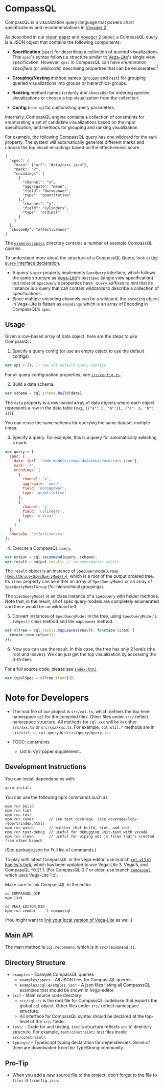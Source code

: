 # CompassQL

CompassQL is a visualization query language that powers chart specifications and recommendations in [Voyager 2](https://github.com/vega/voyager2).

As described in our [vision paper](https://idl.cs.washington.edu/papers/compassql) and [Voyager 2](https://idl.cs.washington.edu/papers/voyager2) paper, a CompassQL query is a JSON object that contains the following components:

- **Specification** (`spec`) for describing a collection of queried visualizations. This `spec`'s syntax follows a structure similar to [Vega-Lite](https://vega.github.io/vega-lite)'s single view specification. However, `spec` in CompassQL can have _enumeration specifiers_ (or _wildcards_) describing properties that can be enumerated.<sup>1</sup>

- **Grouping/Nesting** method names (`groupBy` and `nest`) for grouping queried visualizations into groups or hierarchical groups.

- **Ranking** method names (`orderBy` and `chooseBy`) for ordering queried visualizations or choose a top visualization from the collection.

- **Config** (`config`) for customizing query parameters.

Internally, CompassQL engine contains a collection of constraints for enumerating a set of candidate visualizations based on the input specification, and methods for grouping and ranking visualization.

For example, the following CompassQL query has one wildcard for the `mark` property. The system will automatically generate different marks and choose the top visual encodings based on the effectiveness score.

```
{
  "spec": {
    "data": {"url": "data/cars.json"},
    "mark": "?",
    "encodings": [
      {
        "channel": "x",
        "aggregate": "mean",
        "field": "Horsepower",
        "type": "quantitative"
      },{
        "channel": "y",
        "field": "Cylinders",
        "type": "ordinal"
      }
    ]
  },
  "chooseBy": "effectiveness"
}
```

The [`examples/specs`](https://github.com/vega/compassql/tree/master/examples/specs) directory contains a number of example CompassQL queries.

To understand more about the structure of a CompassQL Query, look at [the `Query` interface declaration](https://github.com/vega/compassql/blob/master/src/query/query.ts).

- A query's `spec` property implements `SpecQuery` interface, which follows the same structure as [Vega-Lite](https://github.com/vega/vega-lite)'s `UnitSpec` (single view specification) but most of `SpecQuery`'s properties have `-Query` suffixes to hint that its instance is a query that can contain wildcards to describe a collection of specifications.
- Since multiple encoding channels can be a wildcard, the `encoding` object in Vega-Lite is flatten as `encodings` which is an array of Encoding in CompassQL's `spec`.

## Usage

Given a row-based array of data object, here are the steps to use CompassQL:

1. Specify a query config (or use an empty object to use the default configs)

```js
var opt = {}; // Use all default query configs
```

For all query configuration properties, see [`src/config.ts`](https://github.com/vega/compassql/blob/master/src/config.ts).

2. Build a data schema.

```js
var schema = cql.schema.build(data);
```

The `data` property is a row-based array of data objects where each object represents a row in the data table (e.g., `[{"a": 1, "b":2}, {"a": 2, "b": 3}]`).

You can reuse the same schema for querying the same dataset multiple times.

3. Specify a query. For example, this is a query for automatically selecting a mark:

```js
var query = {
  spec: {
    data: {url: 'node_modules/vega-datasets/data/cars.json'},
    mark: '?',
    encodings: [
      {
        channel: 'x',
        aggregate: 'mean',
        field: 'Horsepower',
        type: 'quantitative'
      },
      {
        channel: 'y',
        field: 'Cylinders',
        type: 'ordinal'
      }
    ]
  },
  chooseBy: 'effectiveness'
};
```

4. Execute a CompassQL `query`.

```js
var output = cql.recommend(query, schema);
var result = output.result; // recommendation result
```

The `result` object is an instance of [`SpecQueryModelGroup` (`ResultGroup<SpecQueryModel>`)](https://github.com/vega/compassql/blob/master/src/resultgroup.ts), which is a root of the output ordered tree. Its `items` property can be either an array of `SpecQueryModel` or an array of `SpecQueryModelGroup` (for hierarchical groupings).

The `SpecQueryModel` is an class instance of a `SpecQuery` with helper methods. Note that, in the result, all of spec query models are completely enumerated and there would be no wildcard left.

5. Convert instances of `SpecQueryModel` in the tree, using `SpecQueryModel`'s `toSpec()` class method and the `mapLeaves` method.

```js
var vlTree = cql.result.mapLeaves(result, function (item) {
  return item.toSpec();
});
```

6. Now you can use the result. In this case, the tree has only 2 levels (the root and leaves). We can just get the top visualization by accessing the 0-th item.

For a full source code, please see [`index.html`](https://github.com/vega/compassql/blob/master/index.html).

```js
var topVlSpec = vlTree.items[0];
```

# Note for Developers

- The root file of our project is `src/cql.ts`, which defines the top-level namespace `cql` for the compiled files. Other files under `src/` reflect namespace structure. All methods for `cql.xxx` will be in either `src/xxx.ts` or `src/xxx/xxx.ts`. For example, `cql.util.*` methods are in `src/util.ts`, `cql.query` is in `src/query/query.ts`.

- TODO: constraints
  - List in Vy2 paper supplement..

## Development Instructions

You can install dependencies with:

```sh
yarn install
```

You can use the following npm commands such as

```
npm run build
npm run lint
npm run test
npm run cover       // see test coverage  (see coverage/lcov-report/index.html)
npm run watch       // watcher that build, lint, and test
npm run test-debug  // useful for debugging unit-test with vscode
npm run clean       // useful for wiping out js files that's created from other branch
```

(See package.json for Full list of commands.)

To play with latest CompassQL in the vega-editor, use branch [`cql-vl3` in kanitw's fork](http://github.com/kanitw/vega-editor/), which has been updated to use Vega-Lite 3, Vega 5, and CompassQL ^0.21.1. (For CompassQL 0.7 or older, use branch [`compassql`](https://github.com/vega/vega-editor/tree/compassql), which uses Vega-Lite 1.x).

Make sure to link CompassQL to the editor

```
cd COMPASSQL_DIR
npm link

cd VEGA_EDITOR_DIR
npm run vendor -- -l compassql
```

(You might want to [link your local version of Vega-Lite](https://github.com/vega/vega-editor/tree/compassql#local-testing--debugging) as well.)

## Main API

The main method is `cql.recommend`, which is in `src/recommend.ts`.

## Directory Structure

- `examples` - Example CompassQL queries
  - `examples/specs` – All JSON files for CompassQL queries
  - `examples/cql-examples.json` - A json files listing all CompasssQL examples that should be shown in Vega-editor.
- `src/` - Main source code directory.
  - `src/cql.ts` is the root file for CompassQL codebase that exports the global `cql` object. Other files under `src/` reflect namespace structure.
  - All interface for CompassQL syntax should be declared at the top-level of the `src/` folder.
- `test/` - Code for unit testing. `test`'s structure reflects `src`'s' directory structure. For example, `test/constraint/` test files inside `src/constraint/`.
- `typings/` - TypeScript typing declaration for dependencies. Some of them are downloaded from the TypeStrong community.

## Pro-Tip

- When you add a new source file to the project, don't forget to the file to `files` in `tsconfig.json`.
